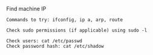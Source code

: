 
Find machine IP

	Commands to try: ifconfig, ip a, arp, route
	
	Check sudo permissions (if applicable) using sudo -l
	
	Check users: cat /etc/passwd
	Check password hash: cat /etc/shadow